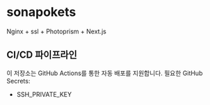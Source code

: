 # sonapokets

Nginx + ssl + Photoprism + Next.js

## CI/CD 파이프라인

이 저장소는 GitHub Actions를 통한 자동 배포를 지원합니다.
필요한 GitHub Secrets:

- SSH_PRIVATE_KEY
